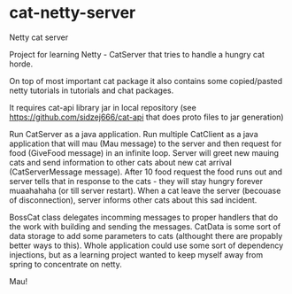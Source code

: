 # cat-netty-server
Netty cat server

Project for learning Netty - CatServer that tries to handle a hungry cat horde.

On top of most important cat package it also contains some copied/pasted netty tutorials in tutorials and chat packages.

It requires cat-api library jar in local repository (see https://github.com/sidzej666/cat-api that does proto files to jar generation)

Run CatServer as a java application.
Run multiple CatClient as a java application that will mau (Mau message) to the server and then request for food (GiveFood message) in an infinite loop.
Server will greet new mauing cats and send information to other cats about new cat arrival (CatServerMessage message).
After 10 food request the food runs out and server tells that in response to the cats - they will stay hungry forever muaahahaha (or till server restart).
When a cat leave the server (becouase of disconnection), server informs other cats about this sad incident.

BossCat class delegates incomming messages to proper handlers that do the work with building and sending the messages.
CatData is some sort of data storage to add some parameters to cats (althought there are propably better ways to this).
Whole application could use some sort of dependency injections, but as a learning project wanted to keep myself away from spring to concentrate on netty.

Mau!
